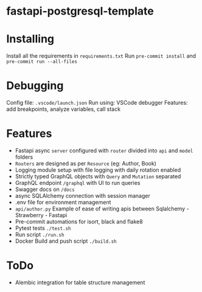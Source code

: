 # fastapi-postgresql-template

# Installing
Install all the requirements in `requirements.txt`
Run `pre-commit install` and `pre-commit run --all-files`

# Debugging
Config file: `.vscode/launch.json`
Run using: VSCode debugger
Features: add breakpoints, analyze variables, call stack

# Features
- Fastapi async `server` configured with `router` divided into `api` and `model` folders
- `Routers` are designed as per `Resource` (eg: Author, Book)
- Logging module setup with file logging with daily rotation enabled
- Strictly typed GraphQL objects with `Query` and `Mutation` separated
- GraphQL endpoint `/graphql` with UI to run queries
- Swagger docs on `/docs`
- async SQLAlchemy connection with session manager
- .env file for environment management
- `api/author.py` Example of ease of writing apis between Sqlalchemy - Strawberry - Fastapi
- Pre-commit automations for isort, black and flake8
- Pytest tests `./test.sh`
- Run script `./run.sh`
- Docker Build and push script `./build.sh`

# ToDo
- Alembic integration for table structure management
